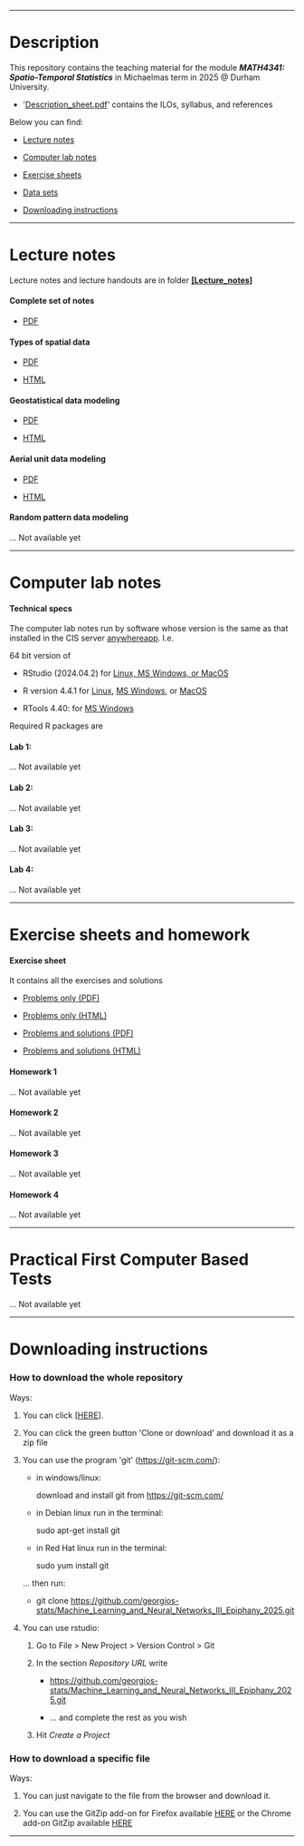 <!-- -------------------------------------------------------------------------------- -->

<!-- Copyright 2024 Georgios Karagiannis -->

<!-- georgios.karagiannis@durham.ac.uk -->
<!-- Associate Professor -->
<!-- Department of Mathematical Sciences, Durham University, Durham,  UK  -->

<!-- This file is part of Spatio-Temporal_Statistics_Michaelmas_2025 -->
<!-- which is the material of the course -->
<!-- MATH4341: Spatio-Temporal Statistics -->
<!-- Epiphany term -->
<!-- taught by Georgios P. Katagiannis in the Department of Mathematical Sciences   -->
<!-- in the University of Durham  in Michaelmas term in 2025 -->

<!-- Spatio-Temporal_Statistics_Michaelmas_2025 is free software: -->
<!-- you can redistribute it and/or modify it-->
<!-- under the terms of the GNU General Public License as published by -->
<!-- the Free Software Foundation version 3 of the License. -->

<!-- Spatio-Temporal_Statistics_Michaelmas_2025 is distributed ->
<!-- in the hope that it will be useful, -->
<!-- but WITHOUT ANY WARRANTY; without even the implied warranty of -->
<!-- MERCHANTABILITY or FITNESS FOR A PARTICULAR PURPOSE.  See the -->
<!-- GNU General Public License for more details. -->

<!-- You should have received a copy of the GNU General Public License -->
<!-- along with Spatio-Temporal_Statistics_Michaelmas_2024 -->
<!-- If not, see <http://www.gnu.org/licenses/>. -->

<!-- -------------------------------------------------------------------------------- -->


------------------------------------------------------------------------

# Description

This repository contains the teaching material for the module ***MATH4341: Spatio-Temporal Statistics*** in Michaelmas term in 2025 @ Durham University.

- '[Description_sheet.pdf](./Description_sheet.pdf)' contains the ILOs, syllabus, and references  

Below you can find:  

+ [Lecture notes](./README.md#lecture-notes)  

+ [Computer lab notes](./README.md#computer-lab-notes)  

+ [Exercise sheets](./README.md#excercise-sheets-and-homework)  
<!--
+ [Practical computer based tests](https://github.com/georgios-stats/Machine_Learning_and_Neural_Networks_III_Epiphany_2025/blob/main/README.md#practical-first-computer-based-tests)  
-->

+ [Data sets](./README.md#data-sets)  

+ [Downloading instructions](./README.md#downloading-instructions)     

------------------------------------------------------------------------

# Lecture notes  

Lecture notes and lecture handouts are in folder **[[Lecture_notes]](./Lecture_notes)**  

#### Complete set of notes    

+ [PDF](./Lecture_notes/Lecture_notes_MLNN3.pdf)    


#### Types of spatial data       

+ [PDF](./Lecture_notes/Lecture_notes_types_of_spatial_data.pdf)    

+ [HTML](https://html-preview.github.io/?url=https://github.com/georgios-stats/Machine_Learning_and_Neural_Networks_III_Epiphany_2025/blob/main/Lecture_notes/Lecture_notes_types_of_spatial_data_xhtml/Lecture_notes_types_of_spatial_data.xhtml)  

#### Geostatistical data modeling       

+ [PDF](./Lecture_notes/Lecture_notes_geostatistical_data.pdf)  

+ [HTML](https://html-preview.github.io/?url=https://github.com/georgios-stats/Machine_Learning_and_Neural_Networks_III_Epiphany_2025/blob/main/Lecture_notes/Lecture_notes_geostatistical_data_xhtml/Lecture_notes_geostatistical_data.xhtml)  

#### Aerial unit data modeling              

+ [PDF](./Lecture_notes/Lecture_notes_aerial_unit_data.pdf)  

+ [HTML](https://html-preview.github.io/?url=https://github.com/georgios-stats/Machine_Learning_and_Neural_Networks_III_Epiphany_2025/blob/main/Lecture_notes/Lecture_notes_aerial_unit_data_xhtml/Lecture_notes_aerial_unit_data.xhtml)  

#### Random pattern data modeling       

... Not available yet  

------------------------------------------------------------------------

# Computer lab notes  

#### Technical specs  

The computer lab notes run by software whose version is the same as that installed in the CIS server [anywhereapp](https://appsanywhere.durham.ac.uk). I.e.  

64 bit version of  

+ RStudio (2024.04.2) for [Linux, MS Windows, or MacOS](https://dailies.rstudio.com/version/2024.04.2+764.pro1/?_gl=1*np68ei*_ga*NjQzMzkxMjU0LjE3Mjk0MjU3NDM.*_ga_2C0WZ1JHG0*MTcyOTk3ODkwMC4zLjEuMTcyOTk3ODk2NC4wLjAuMA..)  

+ R version 4.4.1 for [Linux](https://cran.r-project.org/src/base/R-4/R-4.4.1.tar.gz), [MS Windows](https://cran.r-project.org/bin/windows/base/R-4.4.1-win.exe), or [MacOS](https://cran.r-project.org/bin/macosx/big-sur-arm64/base/R-4.4.1-arm64.pkg)  

+ RTools 4.40: for  [MS Windows](https://cran.r-project.org/bin/macosx/big-sur-arm64/base/R-4.4.1-arm64.pkg)  

Required R packages are     
<!--
    install.packages(pkgs = c( 
        "st", "sf", 
        "mapview", "tmap", "ggplot2", "viridis", 
        "spData", "SemiPar", 
        "gstat", "geoR", 
        "spdep", "spatialreg"
        ) )  
-->

#### Lab 1:   

... Not available yet          

<!--

Tasks: [View (HTML)](https://html-preview.github.io/?url=https://github.com/georgios-stats/Machine_Learning_and_Neural_Networks_III_Epiphany_2025/blob/main/Computer_lab_notes/Spatial_data_in_R_tasks.html) ; [Download (HTML)](https://raw.githubusercontent.com/georgios-stats/Spatio-Temporal_Statistics_Michaelmas_2024/refs/heads/main/Computer_lab_notes/Spatial_data_in_R_tasks.html)  

Complete: [View (HTML)](https://html-preview.github.io/?url=https://github.com/georgios-stats/Machine_Learning_and_Neural_Networks_III_Epiphany_2025/blob/main/Computer_lab_notes/Spatial_data_in_R_complete.html) ; [Download (HTML)](https://raw.githubusercontent.com/georgios-stats/Spatio-Temporal_Statistics_Michaelmas_2024/refs/heads/main/Computer_lab_notes/Spatial_data_in_R_complete.html)  
-->

#### Lab 2:             

... Not available yet  

<!--
This is about the fiting (cross-)semivariograms, implementing (co-)Kriging, and implementind the linear model of coregionalization.  

Tasks: [View (HTML)](https://html-preview.github.io/?url=https://github.com/georgios-stats/Machine_Learning_and_Neural_Networks_III_Epiphany_2025/blob/main/Computer_lab_notes/Point_referenced_spatial_data_modelling_tasks.html)  ; [Download (HTML)](https://raw.githubusercontent.com/georgios-stats/Spatio-Temporal_Statistics_Michaelmas_2024/refs/heads/main/Computer_lab_notes/Point_referenced_spatial_data_modelling_tasks.html)  

Complete: [View (HTML)](https://html-preview.github.io/?url=https://github.com/georgios-stats/Machine_Learning_and_Neural_Networks_III_Epiphany_2025/blob/main/Computer_lab_notes/Point_referenced_spatial_data_modelling_complete.html) ; [Download (HTML)](https://raw.githubusercontent.com/georgios-stats/Spatio-Temporal_Statistics_Michaelmas_2024/refs/heads/main/Computer_lab_notes/Point_referenced_spatial_data_modelling_complete.html)  
-->

#### Lab 3:          

... Not available yet     

<!--
This is about design neighborhoods, proximity matrices, (global and local) Moran's tests, Simultaneous Auto-regressive (SAR) model fitting, and Conditional Auto-Regressive (CAR) model fitting.  

Tasks: [View (HTML)](https://html-preview.github.io/?url=https://github.com/georgios-stats/Machine_Learning_and_Neural_Networks_III_Epiphany_2025/blob/main/Computer_lab_notes/Aerial_unit_spatial_data_modelling_tasks.html) ; [Download (HTML)](https://raw.githubusercontent.com/georgios-stats/Spatio-Temporal_Statistics_Michaelmas_2024/refs/heads/main/Computer_lab_notes/Aerial_unit_spatial_data_modelling_tasks.html)  

Complete [View (HTML)](https://html-preview.github.io/?url=https://github.com/georgios-stats/Machine_Learning_and_Neural_Networks_III_Epiphany_2025/blob/main/Computer_lab_notes/Aerial_unit_spatial_data_modelling_complete.html) ; [Download (HTML)](https://raw.githubusercontent.com/georgios-stats/Spatio-Temporal_Statistics_Michaelmas_2024/refs/heads/main/Computer_lab_notes/Aerial_unit_spatial_data_modelling_complete.html)  
-->

#### Lab 4:      

... Not available yet  

------------------------------------------------------------------------

# Exercise sheets and homework 

#### Exercise sheet  

It contains all the exercises and solutions  

+ [Problems only (PDF)](./Exercise_sheets/Exercise_sheet_questions.pdf)  

+ [Problems only (HTML)](https://html-preview.github.io/?url=https://github.com/georgios-stats/Machine_Learning_and_Neural_Networks_III_Epiphany_2025/blob/main/Exercise_sheets/Exercise_sheet_complete_xhtml/Exercise_sheet_questions.xhtml)  

+ [Problems and solutions (PDF)](./Exercise_sheets/Exercise_sheet_complete.pdf)  

+ [Problems and solutions (HTML)](https://html-preview.github.io/?url=https://github.com/georgios-stats/Machine_Learning_and_Neural_Networks_III_Epiphany_2025/blob/main/Exercise_sheets/Exercise_sheet_complete_xhtml/Exercise_sheet_complete.xhtml)  

#### Homework 1  

... Not available yet  

<!--
+ [Problems only (PDF)](./Exercise_sheets/Homework_sheet_1_questions.pdf)  

+ [Problems only (HTML)](https://html-preview.github.io/?url=https://github.com/georgios-stats/Machine_Learning_and_Neural_Networks_III_Epiphany_2025/blob/main/Exercise_sheets/Homework_sheet_1_complete_xhtml/Homework_sheet_1_questions.xhtml)  

+ [Problems and solutions (PDF)](./Exercise_sheets/Homework_sheet_1_complete.pdf)  

+ [Problems and solutions (HTML)](https://html-preview.github.io/?url=https://github.com/georgios-stats/Machine_Learning_and_Neural_Networks_III_Epiphany_2025/blob/main/Exercise_sheets/Homework_sheet_1_complete_xhtml/Homework_sheet_1_complete.xhtml)  
-->

#### Homework 2  

... Not available yet  

<!--
+ [Problems only (PDF)](./Exercise_sheets/Homework_sheet_2_questions.pdf)  

+ [Problems only (HTML)](https://html-preview.github.io/?url=https://github.com/georgios-stats/Machine_Learning_and_Neural_Networks_III_Epiphany_2025/blob/main/Exercise_sheets/Homework_sheet_2_complete_xhtml/Homework_sheet_2_questions.xhtml)  

+ [Problems and solutions (PDF)](./Exercise_sheets/Homework_sheet_2_complete.pdf)  

+ [Problems and solutions (HTML)](https://html-preview.github.io/?url=https://github.com/georgios-stats/Machine_Learning_and_Neural_Networks_III_Epiphany_2025/blob/main/Exercise_sheets/Homework_sheet_2_complete_xhtml/Homework_sheet_2_complete.xhtml)    
-->

#### Homework 3  

... Not available yet  

<!--
+ [Problems only (PDF)](./Exercise_sheets/Homework_sheet_3_questions.pdf)  

+ [Problems only (HTML)](https://html-preview.github.io/?url=https://github.com/georgios-stats/Machine_Learning_and_Neural_Networks_III_Epiphany_2025/blob/main/Exercise_sheets/Homework_sheet_3_complete_xhtml/Homework_sheet_3_questions.xhtml)  

+ [Problems and solutions (PDF)](./Exercise_sheets/Homework_sheet_3_complete.pdf)  

+ [Problems and solutions (HTML)](https://html-preview.github.io/?url=https://github.com/georgios-stats/Machine_Learning_and_Neural_Networks_III_Epiphany_2025/blob/main/Exercise_sheets/Homework_sheet_3_complete_xhtml/Homework_sheet_3_complete.xhtml)  
-->

#### Homework 4  

... Not available yet  

<!--
+ [Problems only (PDF)](./Exercise_sheets/Homework_sheet_4_questions.pdf)  

+ [Problems only (HTML)](https://html-preview.github.io/?url=https://github.com/georgios-stats/Machine_Learning_and_Neural_Networks_III_Epiphany_2025/blob/main/Exercise_sheets/Homework_sheet_4_complete_xhtml/Homework_sheet_4_questions.xhtml)  

+ [Problems and solutions (PDF)](./Exercise_sheets/Homework_sheet_4_complete.pdf)  

+ [Problems and solutions (HTML)](https://html-preview.github.io/?url=https://github.com/georgios-stats/Machine_Learning_and_Neural_Networks_III_Epiphany_2025/blob/main/Exercise_sheets/Homework_sheet_4_complete_xhtml/Homework_sheet_4_complete.xhtml)  
-->

------------------------------------------------------------------------  

# Practical First Computer Based Tests  

... Not available yet  

<!--

Solutions only  

+ [Spatial data (HTML)](https://html-preview.github.io/?url=https://github.com/georgios-stats/Machine_Learning_and_Neural_Networks_III_Epiphany_2025/blob/main/Exercise_sheets/FPCBT-Topic-Spatial-data.html)    

+ [Geostatistical data (HTML)](https://html-preview.github.io/?url=https://github.com/georgios-stats/Machine_Learning_and_Neural_Networks_III_Epiphany_2025/blob/main/Exercise_sheets/FPCBT-Topic-Geostatistical-data.html)        

+ [Aerial unit data (HTML)](https://html-preview.github.io/?url=https://github.com/georgios-stats/Machine_Learning_and_Neural_Networks_III_Epiphany_2025/blob/main/Exercise_sheets/FPCBT-Topic-Aerial-unit-data.html)    
-->

------------------------------------------------------------------------

# Downloading instructions     

### How to download the whole repository

Ways:

1. You can click [[HERE](https://github.com/georgios-stats/Machine_Learning_and_Neural_Networks_III_Epiphany_2025/archive/refs/heads/main.zip)].

2. You can click the green button 'Clone or download' and download it as a zip file

3. You can use the program 'git' (<https://git-scm.com/>):
    
    -   in windows/linux: 
    
        download and install git from https://git-scm.com/
    
    -   in Debian linux run in the terminal: 
    
        sudo apt-get install git
    
    -   in Red Hat linux run in the terminal: 
    
        sudo yum install git
    
    ... then run:

    -   git clone https://github.com/georgios-stats/Machine_Learning_and_Neural_Networks_III_Epiphany_2025.git

4. You can use rstudio:

    1.  Go to File &gt; New Project &gt; Version Control &gt; Git
    
    2.  In the section *Repository URL* write
        
        -   <https://github.com/georgios-stats/Machine_Learning_and_Neural_Networks_III_Epiphany_2025.git>
        
        -   … and complete the rest as you wish
    
    3.  Hit *Create a Project*

### How to download a specific file

Ways:

1. You can just navigate to the file from the browser and download it.

2. You can use the GitZip add-on for Firefox available [HERE](https://www.google.com/url?sa=t&rct=j&q=&esrc=s&source=web&cd=3&cad=rja&uact=8&ved=2ahUKEwias52xjd3nAhXPUs0KHeXHCEUQFjACegQIAhAB&url=https%3A%2F%2Faddons.mozilla.org%2Fen-US%2Ffirefox%2Faddon%2Fgitzip%2F&usg=AOvVaw37servrJ29tuNcx9dIQDqy) or the Chrome add-on GitZip available [HERE](https://www.google.com/url?sa=t&rct=j&q=&esrc=s&source=web&cd=2&cad=rja&uact=8&ved=2ahUKEwias52xjd3nAhXPUs0KHeXHCEUQFjABegQIARAB&url=https%3A%2F%2Fchrome.google.com%2Fwebstore%2Fdetail%2Fgitzip-for-github%2Fffabmkklhbepgcgfonabamgnfafbdlkn%3Fhl%3Den&usg=AOvVaw1Pn3VXuXz1Fphl7dsPEhDS)

------------------------------------------------------------------------

